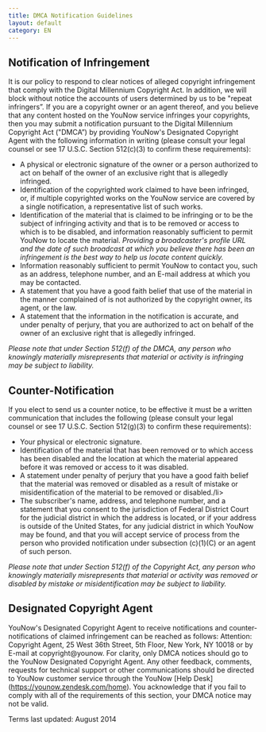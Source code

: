 ```yaml
---
title: DMCA Notification Guidelines 
layout: default
category: EN
---
```

## Notification of Infringement

It is our policy to respond to clear notices of alleged copyright infringement that comply with the Digital Millennium Copyright Act. In addition, we will block without notice the accounts of users determined by us to be "repeat infringers”. If you are a copyright owner or an agent thereof, and you believe that any content hosted on the YouNow service infringes your copyrights, then you may submit a notification pursuant to the Digital Millennium Copyright Act ("DMCA”) by providing YouNow's Designated Copyright Agent with the following information in writing (please consult your legal counsel or see 17 U.S.C. Section 512(c)(3) to confirm these requirements):

- A physical or electronic signature of the owner or a person authorized to act on behalf of the owner of an exclusive right that is allegedly infringed.
- Identification of the copyrighted work claimed to have been infringed, or, if multiple copyrighted works on the YouNow service are covered by a single notification, a representative list of such works.
- Identification of the material that is claimed to be infringing or to be the subject of infringing activity and that is to be removed or access to which is to be disabled, and information reasonably sufficient to permit YouNow to locate the material. *Providing a broadcaster's profile URL and the date of such broadcast at which you believe there has been an infringement is the best way to help us locate content quickly.*
- Information reasonably sufficient to permit YouNow to contact you, such as an address, telephone number, and an E-mail address at which you may be contacted.
- A statement that you have a good faith belief that use of the material in the manner complained of is not authorized by the copyright owner, its agent, or the law.
- A statement that the information in the notification is accurate, and under penalty of perjury, that you are authorized to act on behalf of the owner of an exclusive right that is allegedly infringed.

*Please note that under Section 512(f) of the DMCA, any person who knowingly materially misrepresents that material or activity is infringing may be subject to liability.*

## Counter-Notification

If you elect to send us a counter notice, to be effective it must be a written communication that includes the following (please consult your legal counsel or see 17 U.S.C. Section 512(g)(3) to confirm these requirements):
- Your physical or electronic signature.
- Identification of the material that has been removed or to which access has been disabled and the location at which the material appeared before it was removed or access to it was disabled.
- A statement under penalty of perjury that you have a good faith belief that the material was removed or disabled as a result of mistake or misidentification of the material to be removed or disabled./li>
- The subscriber's name, address, and telephone number, and a statement that you consent to the jurisdiction of Federal District Court for the judicial district in which the address is located, or if your address is outside of the United States, for any judicial district in which YouNow may be found, and that you will accept service of process from the person who provided notification under subsection (c)(1)(C) or an agent of such person.

*Please note that under Section 512(f) of the Copyright Act, any person who knowingly materially misrepresents that material or activity was removed or disabled by mistake or misidentification may be subject to liability.*

## Designated Copyright Agent
YouNow's Designated Copyright Agent to receive notifications and counter-notifications of claimed infringement can be reached as follows: Attention: Copyright Agent, 25 West 36th Street, 5th Floor, New York, NY 10018 or by E-mail at copyright@younow. For clarity, only DMCA notices should go to the YouNow Designated Copyright Agent. Any other feedback, comments, requests for technical support or other communications should be directed to YouNow customer service through the YouNow [Help Desk] (https://younow.zendesk.com/home). You acknowledge that if you fail to comply with all of the requirements of this section, your DMCA notice may not be valid.

Terms last updated: August 2014
